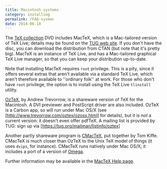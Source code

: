 ```yaml
---
title: Macintosh systems
category: installing
permalink: /FAQ-sysmac
date: 2014-06-10
---
```


The [TeX collection](FAQ-CD) DVD includes MacTeX,
which is a Mac-tailored version of TeX&nbsp;Live; details may be found on
the [TUG web site](https://tug.org/mactex).  If you don't
have the disc, you can download the distribution from CTAN (but
note that it's pretty big).  MacTeX is an instance of TeX&nbsp;Live,
and has a Mac-tailored graphical TeX&nbsp;Live manager, so that you can
keep your distribution up-to-date.

Note that installing MacTeX requires `root` privilege.  This
is a pity, since it offers several extras that aren't available via a
standard TeX&nbsp;Live, which aren't therefore available to ''ordinary
folk'' at work.  For those who don't have `root` privilege, the
option is to install using the TeX&nbsp;Live `tlinstall` utility.

[OzTeX](http://www.trevorrow.com/oztex/), by Andrew Trevorrow,
is a shareware version of TeX for the Macintosh.  A DVI
previewer and PostScript driver are also included.
OzTeX is a Carbon app, so will run under Mac OS/X (see
[http://www.trevorrow.com/oztex/ozosx.html] for details), but it
is _not_ a current version: it doesn't even offer pdfTeX.  A
mailing list is provided by TUG: sign up via
[https://tug.org/mailman/listinfo/oztex]

Another partly shareware program is
[CMacTeX](http://www.kiffe.com/cmactex.html), put together by
Tom Kiffe.  CMacTeX is much closer than OzTeX to the Unix TeX
model of things (it uses `dvips`, for instance).  CMacTeX
runs natively under Mac OS/X; it includes a port of a version of
[Omega](FAQ-omegaleph).

 Further information may be available in the 
 [MacTeX Help page](http://www.tug.org/mactex/gettinghelp.html).


